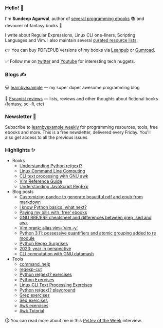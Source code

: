 ### Hello! 👋

I'm **Sundeep Agarwal**, author of [several programming ebooks](https://learnbyexample.github.io/books/) 📚 and devourer of fantasy books 🧙

I write about Regular Expressions, Linux CLI one-liners, Scripting Languages and Vim. I also maintain several [curated resource lists](https://github.com/learnbyexample/scripting_course#curated-resources).

👉 You can buy PDF/EPUB versions of my books via [Leanpub](https://leanpub.com/b/learnbyexample-all-books) or [Gumroad](https://learnbyexample.gumroad.com/).

:white_check_mark: Follow me on [twitter](https://twitter.com/learn_byexample) and [Youtube](https://www.youtube.com/c/learnbyexample42) for interesting tech nuggets.

### Blogs ✍️

💻 [learnbyexample](https://learnbyexample.github.io/) — my super duper awesome programming blog

📖 [Escapist reviews](https://learnbyexample.github.io/escapist-reviews/) — lists, reviews and other thoughts about fictional books (fantasy, sci-fi, etc)

### Newsletter 📧

Subscribe to [learnbyexample weekly](https://learnbyexample.gumroad.com/l/learnbyexample-weekly) for programming resources, tools, free ebooks and more. This is a free newsletter, delivered every Friday. You'll also get access to all the previous issues.

### Highlights ✨

* Books
    * [Understanding Python re(gex)?](https://github.com/learnbyexample/py_regular_expressions)
    * [Linux Command Line Computing](https://github.com/learnbyexample/cli-computing)
    * [CLI text processing with GNU awk](https://github.com/learnbyexample/learn_gnuawk)
    * [Vim Reference Guide](https://github.com/learnbyexample/vim_reference)
    * [Understanding JavaScript RegExp](https://github.com/learnbyexample/learn_js_regexp)
* Blog posts
    * [Customizing pandoc to generate beautiful pdf and epub from markdown](https://learnbyexample.github.io/customizing-pandoc/)
    * [I know Python basics, what next?](https://learnbyexample.github.io/python-intermediate/)
    * [Paying my bills with 'free' ebooks](https://learnbyexample.github.io/my-book-writing-experience/)
    * [GNU BRE/ERE cheatsheet and differences between grep, sed and awk](https://learnbyexample.github.io/gnu-bre-ere-cheatsheet/)
    * [Vim prank: alias vim='vim -y'](https://learnbyexample.github.io/mini/vim-prank/)
    * [Python 3.11: possessive quantifiers and atomic grouping added to re module](https://learnbyexample.github.io/python-regex-possessive-quantifier/)
    * [Python Regex Surprises](https://learnbyexample.github.io/python-regex-surprises/)
    * [2023: year in perspective](https://learnbyexample.github.io/2023-year-in-perspective/)
    * [CLI computation with GNU datamash](https://learnbyexample.github.io/cli-computation-gnu-datamash/)
* Tools
    * [command_help](https://github.com/learnbyexample/command_help)
    * [regexp-cut](https://github.com/learnbyexample/regexp-cut)
    * [Python re(gex)? exercises](https://github.com/learnbyexample/TUI-apps/tree/main/PyRegexExercises)
    * [Python Exercises](https://github.com/learnbyexample/TUI-apps/tree/main/PythonExercises)
    * [Linux CLI Text Processing Exercises](https://github.com/learnbyexample/TUI-apps/tree/main/CLI-Exercises)
    * [Python re(gex)? playground](https://github.com/learnbyexample/TUI-apps/tree/main/PyRegexPlayground)
    * [Grep exercises](https://github.com/learnbyexample/TUI-apps/tree/main/GrepExercises)
    * [Sed exercises](https://github.com/learnbyexample/TUI-apps/tree/main/SedExercises)
    * [Awk exercises](https://github.com/learnbyexample/TUI-apps/tree/main/AwkExercises)
    * [Awk Tutorial](https://github.com/learnbyexample/TUI-apps/tree/main/AwkTutorial)

🛈 You can read more about me in this [PyDev of the Week](https://www.blog.pythonlibrary.org/2022/01/31/pydev-of-the-week-sundeep-agarwal/) interview.
